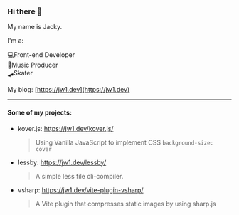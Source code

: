### Hi there 👋  

My name is Jacky.  

I'm a:  

💻Front-end Developer  
🎵Music Producer  
🛹Skater  

My blog: [https://jw1.dev](https://jw1.dev)  

---

#### Some of my projects:
 
- kover.js: https://jw1.dev/kover.js/  
  > Using Vanilla JavaScript to implement CSS `background-size: cover`

- lessby: https://jw1.dev/lessby/  
  > A simple less file cli-compiler.

- vsharp: https://jw1.dev/vite-plugin-vsharp/  
  > A Vite plugin that compresses static images by using sharp.js
